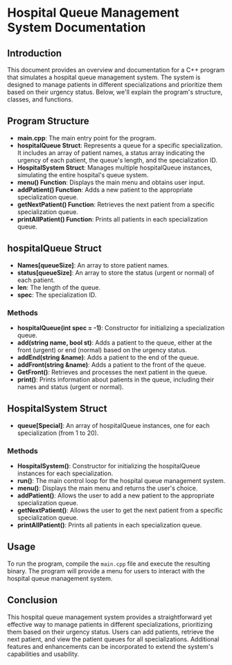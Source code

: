 # Hospital Queue Management System Documentation

## Introduction
This document provides an overview and documentation for a C++ program that simulates a hospital queue management system. The system is designed to manage patients in different specializations and prioritize them based on their urgency status. Below, we'll explain the program's structure, classes, and functions.

## Program Structure
- **main.cpp**: The main entry point for the program.
- **hospitalQueue Struct**: Represents a queue for a specific specialization. It includes an array of patient names, a status array indicating the urgency of each patient, the queue's length, and the specialization ID.
- **HospitalSystem Struct**: Manages multiple hospitalQueue instances, simulating the entire hospital's queue system.
- **menu() Function**: Displays the main menu and obtains user input.
- **addPatient() Function**: Adds a new patient to the appropriate specialization queue.
- **getNextPatient() Function**: Retrieves the next patient from a specific specialization queue.
- **printAllPatient() Function**: Prints all patients in each specialization queue.

## hospitalQueue Struct
- **Names[queueSize]**: An array to store patient names.
- **status[queueSize]**: An array to store the status (urgent or normal) of each patient.
- **len**: The length of the queue.
- **spec**: The specialization ID.

### Methods
- **hospitalQueue(int spec = -1)**: Constructor for initializing a specialization queue.
- **add(string name, bool st)**: Adds a patient to the queue, either at the front (urgent) or end (normal) based on the urgency status.
- **addEnd(string &name)**: Adds a patient to the end of the queue.
- **addFront(string &name)**: Adds a patient to the front of the queue.
- **GetFront()**: Retrieves and processes the next patient in the queue.
- **print()**: Prints information about patients in the queue, including their names and status (urgent or normal).

## HospitalSystem Struct
- **queue[Special]**: An array of hospitalQueue instances, one for each specialization (from 1 to 20).

### Methods
- **HospitalSystem()**: Constructor for initializing the hospitalQueue instances for each specialization.
- **run()**: The main control loop for the hospital queue management system.
- **menu()**: Displays the main menu and returns the user's choice.
- **addPatient()**: Allows the user to add a new patient to the appropriate specialization queue.
- **getNextPatient()**: Allows the user to get the next patient from a specific specialization queue.
- **printAllPatient()**: Prints all patients in each specialization queue.

## Usage
To run the program, compile the `main.cpp` file and execute the resulting binary. The program will provide a menu for users to interact with the hospital queue management system.

## Conclusion
This hospital queue management system provides a straightforward yet effective way to manage patients in different specializations, prioritizing them based on their urgency status. Users can add patients, retrieve the next patient, and view the patient queues for all specializations. Additional features and enhancements can be incorporated to extend the system's capabilities and usability.
